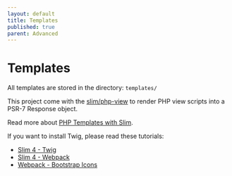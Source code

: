 ```yaml
---
layout: default
title: Templates
published: true
parent: Advanced
---
```


# Templates

All templates are stored in the directory: `templates/`

This project come with the [slim/php-view](https://github.com/slimphp/PHP-View)
to render PHP view scripts into a PSR-7 Response object.

Read more about [PHP Templates with Slim](https://odan.github.io/2020/12/09/slim4-php-view.html).

If you want to install Twig, please read these tutorials:

* [Slim 4 - Twig](https://ko-fi.com/s/8864b52774)
* [Slim 4 - Webpack](https://odan.github.io/2019/09/21/slim4-compiling-assets-with-webpack.html)
* [Webpack - Bootstrap Icons](https://odan.github.io/2021/01/07/webpack-bootstrap-icons.html)
